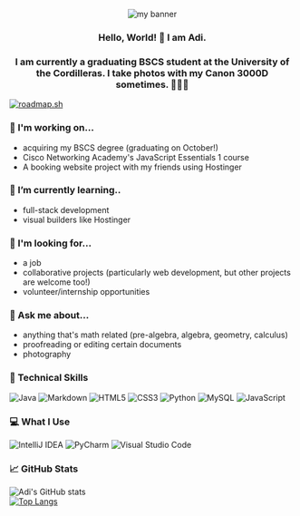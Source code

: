 <p align="center">
<img src="https://user-images.githubusercontent.com/52438473/151645744-c96a73de-6ec6-40cb-be50-bc2e0b9baca7.png" alt="my banner">
</p>

<h3 align="center"> Hello, World! 👋 I am Adi. </h3>
<h3 align="center"> I am currently a graduating BSCS student at the University of the Cordilleras. I take photos with my Canon 3000D sometimes. 🤷🏻‍♀️ </h3>

[![roadmap.sh](https://roadmap.sh/card/wide/664d577ad6b907c7f73f20c7?variant=light&roadmaps=full-stack%2Cjavascript%2Cpython%2Cjava)](https://roadmap.sh)

### 🔭 I'm working on...
- acquiring my BSCS degree (graduating on October!)
- Cisco Networking Academy's JavaScript Essentials 1 course
- A booking website project with my friends using Hostinger 

### 🌱 I’m currently learning..
- full-stack development
- visual builders like Hostinger

### 🤔 I'm looking for... 
- a job 
- collaborative projects (particularly web development, but other projects are welcome too!)
- volunteer/internship opportunities

### 💭 Ask me about...
- anything that's math related (pre-algebra, algebra, geometry, calculus)
- proofreading or editing certain documents
- photography

### 🚀 Technical Skills <br>
![Java](https://img.shields.io/badge/java-%23ED8B00.svg?style=for-the-badge&logo=java&logoColor=white)
![Markdown](https://img.shields.io/badge/markdown-%23000000.svg?style=for-the-badge&logo=markdown&logoColor=white)
![HTML5](https://img.shields.io/badge/html5-%23E34F26.svg?style=for-the-badge&logo=html5&logoColor=white)
![CSS3](https://img.shields.io/badge/css3-%231572B6.svg?style=for-the-badge&logo=css3&logoColor=white)
![Python](https://img.shields.io/badge/python-3670A0?style=for-the-badge&logo=python&logoColor=ffdd54)
![MySQL](https://img.shields.io/badge/mysql-%2300f.svg?style=for-the-badge&logo=mysql&logoColor=white)
![JavaScript](https://img.shields.io/badge/javascript-%23323330.svg?style=for-the-badge&logo=javascript&logoColor=%23F7DF1E)
<br>

### 💻 What I Use <br>
![IntelliJ IDEA](https://img.shields.io/badge/IntelliJIDEA-000000.svg?style=for-the-badge&logo=intellij-idea&logoColor=white)
![PyCharm](https://img.shields.io/badge/pycharm-143?style=for-the-badge&logo=pycharm&logoColor=black&color=black&labelColor=green)
![Visual Studio Code](https://img.shields.io/badge/Visual%20Studio%20Code-0078d7.svg?style=for-the-badge&logo=visual-studio-code&logoColor=white)

### 📈 GitHub Stats <br>
![Adi's GitHub stats](https://github-readme-stats.vercel.app/api?username=jeanneferrer&theme=solarized-light&show_icons=true) <br>
[![Top Langs](https://github-readme-stats.vercel.app/api/top-langs/?username=jeanneferrer&layout=compact)](https://github.com/jeanneferrer)
